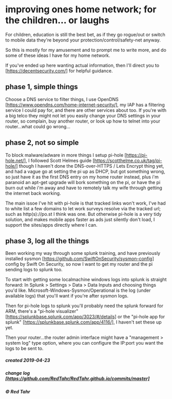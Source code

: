 # improving ones home network; for the children... or laughs

For children, education is still the best bet, as if they go rogue/out or switch to mobile data they're beyond your protection/control/safety-net anyway.

So this is mostly for my amusement and to prompt me to write more, and do some of these ideas I have for my home network.

If you've ended up here wanting actual information, then I'll direct you to [https://decentsecurity.com/] for helpful guidance.

## phase 1, simple things

Choose a DNS service to filter things, I use OpenDNS [https://www.opendns.com/home-internet-security/], my IAP has a filtering service I could pay for, and there are other services about too. If you're with a big telco they might not let you easily change your DNS settings in your router, so complain, buy another router, or look up how to telnet into your router...what could go wrong...

## phase 2, not so simple

To block malware/adware in more things I setup pi-hole [https://pi-hole.net/], I followed Scott Helmes guide [https://scotthelme.co.uk/tag/pi-hole/] though I haven't done the DNS-over-HTTPS / Lets Encrypt thing yet, and had a vague go at setting the pi up as DHCP, but got something wrong, so just have it as the first DNS entry on my home router instead, plus i'm paranoid an apt-get upgrade will bork something on the pi, or have the pi burn out while i'm away and have to remotely talk my wife through getting the internet back working.

The main issoe I've hit with pi-hole is that tracked links won't work, I've had to white list a few domains to let work surveys resolve via the tracked url; such as http(s)://po.st I think was one. But otherwise pi-hole is a very tidy solution, and makes mobile apps faster as ads just silently don't load, I support the sites/apps directly where I can.

## phase 3, log all the things

Been working my way through some splunk training, and have previously installed sysmon [https://github.com/SwiftOnSecurity/sysmon-config] config by Swift On Security, so now I want to get my router and the pi sending logs to splunk too.

To start with getting some localmachine windows logs into splunk is straight forward:
In Splunk > Settings > Data > Data Inputs and choosing things you'd like. Microsoft-Windows-Sysmon/Operational is the log (under available logs) that you'll want if you're after sysmon logs.

Then for pi-hole logs to splunk you'll probably need the splunk forward for ARM, there's a "pi-hole visualizer" [https://splunkbase.splunk.com/app/3023/#/details] or the "pi-hole app for splunk" [https://splunkbase.splunk.com/app/4116/], I haven't set these up yet.

Then your router...the router admin interface might have a "management > system log" type option, where you can configure the IP:port you want the logs to be sent to.

##### created 2019-04-23
##### change log [https://github.com/RedTahr/RedTahr.github.io/commits/master]
##### © Red Tahr